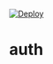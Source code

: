 
[![Deploy](https://github.com/mixdjoker/auth/actions/workflows/deploy.yaml/badge.svg)](https://github.com/mixdjoker/auth/actions/workflows/deploy.yaml)

# auth
